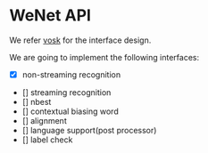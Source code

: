 # WeNet API

We refer [vosk](https://github.com/alphacep/vosk-api/blob/master/src/vosk_api.h)
for the interface design.


We are going to implement the following interfaces:

- [x] non-streaming recognition
- [] streaming recognition
- [] nbest
- [] contextual biasing word
- [] alignment
- [] language support(post processor)
- [] label check

